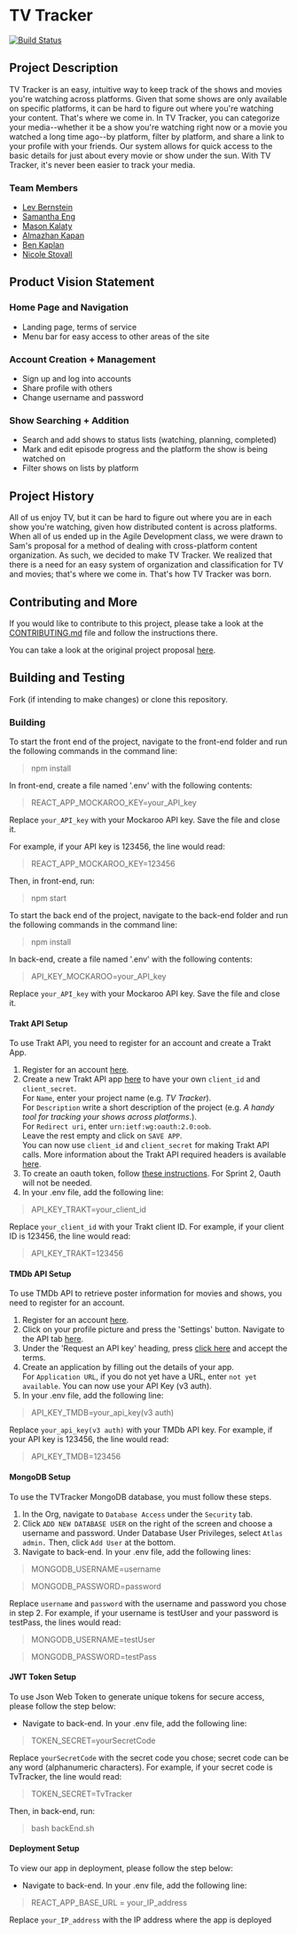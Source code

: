 # TV Tracker

[![Build Status](https://travis-ci.com/agile-dev-assignments/project-setup-team-hatsukaichi-dynamic.svg?branch=master)](https://travis-ci.com/agile-dev-assignments/project-setup-team-hatsukaichi-dynamic)

## Project Description

TV Tracker is an easy, intuitive way to keep track of the shows and movies you're watching across platforms. Given that some shows are only available on specific platforms, it can be hard to figure out where you're watching your content.
That's where we come in. In TV Tracker, you can categorize your media--whether it be a show you're watching right now or a movie you watched a long time ago--by platform, filter by platform, and share a link to your profile with your friends.
Our system allows for quick access to the basic details for just about every movie or show under the sun. With TV Tracker, it's never been easier to track your media.

### Team Members

- [Lev Bernstein](https://github.com/LevBernstein)
- [Samantha Eng](https://github.com/sam-eng)
- [Mason Kalaty](https://github.com/Gkal2000)
- [Almazhan Kapan](https://github.com/almazhankapan)
- [Ben Kaplan](https://github.com/benrkaplan)
- [Nicole Stovall](https://github.com/stovalln21)

## Product Vision Statement

### Home Page and Navigation

- Landing page, terms of service
- Menu bar for easy access to other areas of the site

### Account Creation + Management

- Sign up and log into accounts
- Share profile with others
- Change username and password

### Show Searching + Addition

- Search and add shows to status lists (watching, planning, completed)
- Mark and edit episode progress and the platform the show is being watched on
- Filter shows on lists by platform

## Project History

All of us enjoy TV, but it can be hard to figure out where you are in each show you're watching, given how distributed content is across platforms.
When all of us ended up in the Agile Development class, we were drawn to Sam's proposal for a method of dealing with cross-platform content organization.
As such, we decided to make TV Tracker. We realized that there is a need for an easy system of organization and classification for TV and movies; that's where we come in.
That's how TV Tracker was born.

## Contributing and More

If you would like to contribute to this project, please take a look at the [CONTRIBUTING.md](CONTRIBUTING.md) file and follow the instructions there.

You can take a look at the original project proposal [here](https://github.com/agile-dev-assignments/project-proposal-sme388).

## Building and Testing

Fork (if intending to make changes) or clone this repository.

### Building 

To start the front end of the project, navigate to the front-end folder and run the following commands in the command line:

> npm install

In front-end, create a file named '.env' with the following contents:

> REACT_APP_MOCKAROO_KEY=your_API_key

Replace ``your_API_key`` with your Mockaroo API key. Save the file and close it.

For example, if your API key is 123456, the line would read:

> REACT_APP_MOCKAROO_KEY=123456

Then, in front-end, run:

> npm start

To start the back end of the project, navigate to the back-end folder and run the following commands in the command line:

> npm install

In back-end, create a file named '.env' with the following contents:

> API_KEY_MOCKAROO=your_API_key

Replace ``your_API_key`` with your Mockaroo API key. Save the file and close it.

#### Trakt API Setup

To use Trakt API, you need to register for an account and create a Trakt App. 
1. Register for an account [here](https://login.apiary.io/register).
2. Create a new Trakt API app [here](https://trakt.tv/oauth/applications/new) to have 
your own ``client_id`` and ``client_secret``. <br>
For ``Name``, enter your project name (e.g. *TV Tracker*). <br>
For ``Description`` write a short description of the project (e.g. *A handy tool for tracking your shows across platforms.*). <br>
For ``Redirect uri``, enter `urn:ietf:wg:oauth:2.0:oob`. <br>
Leave the rest empty and click on ``SAVE APP``. <br>
You can now use ``client_id`` and ``client_secret`` for making Trakt API calls. More 
information about the Trakt API required headers is available [here](https://trakt.docs.apiary.io/#introduction/required-headers). 
3. To create an oauth token, follow [these instructions](https://github.com/xbgmsharp/trakt#usage). For Sprint 2, Oauth will not be needed. 
4. In your .env file, add the following line: 

> API_KEY_TRAKT=your_client_id

Replace ``your_client_id`` with your Trakt client ID. For example, if your client ID is 123456, the line would read:

> API_KEY_TRAKT=123456

#### TMDb API Setup

To use TMDb API to retrieve poster information for movies and shows, you need to register for an account. 
1. Register for an account [here](https://www.themoviedb.org/signup).
2. Click on your profile picture and press the 'Settings' button. Navigate to the API tab [here](https://www.themoviedb.org/settings/api).
3. Under the 'Request an API key' heading, press [click here](https://www.themoviedb.org/settings/api/request) and accept the terms. 
4. Create an application by filling out the details of your app. <br>
For ``Application URL``, if you do not yet have a URL, enter `not yet available`.
You can now use your API Key (v3 auth).
5. In your .env file, add the following line: 

> API_KEY_TMDB=your_api_key(v3 auth)

Replace ``your_api_key(v3 auth)`` with your TMDb API key. For example, if your API key is 123456, the line would read:

> API_KEY_TMDB=123456


#### MongoDB Setup

To use the TVTracker MongoDB database, you must follow these steps.
1. In the Org, navigate to ``Database Access`` under the ``Security`` tab.
2. Click ``ADD NEW DATABASE USER`` on the right of the screen and choose a username and password. Under Database User Privileges, select ``Atlas admin.`` Then, click ``Add User`` at the bottom.
3. Navigate to back-end. In your .env file, add the following lines:
> MONGODB_USERNAME=username

> MONGODB_PASSWORD=password

Replace ``username`` and ``password`` with the username and password you chose in step 2. For example, if your username is testUser and your password is testPass, the lines would read:

> MONGODB_USERNAME=testUser

> MONGODB_PASSWORD=testPass

#### JWT Token Setup

To use Json Web Token to generate unique tokens for secure access, please follow the step below: 
- Navigate to back-end. In your .env file, add the following line:
>TOKEN_SECRET=yourSecretCode

Replace ``yourSecretCode`` with the secret code you chose; secret code can be any word (alphanumeric characters). For example, if your secret code is TvTracker, the line would read: 

>TOKEN_SECRET=TvTracker

Then, in back-end, run:

> bash backEnd.sh


#### Deployment Setup

To view our app in deployment, please follow the step below: 
- Navigate to back-end. In your .env file, add the following line:
>REACT_APP_BASE_URL = your_IP_address

Replace ``your_IP_address`` with the IP address where the app is deployed